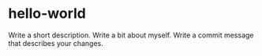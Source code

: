 # hello-world
Write a short description.
Write a bit about myself.
Write a commit message that describes your changes.
